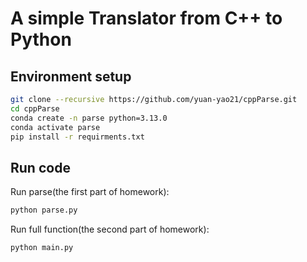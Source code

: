# A simple Translator from C++ to Python

## Environment setup

```bash
git clone --recursive https://github.com/yuan-yao21/cppParse.git
cd cppParse
conda create -n parse python=3.13.0
conda activate parse
pip install -r requirments.txt
```

## Run code

Run parse(the first part of homework):

```bash
python parse.py
```

Run full function(the second part of homework):

```bash
python main.py
```
